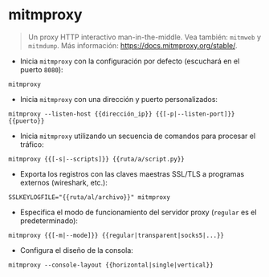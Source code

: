# mitmproxy

> Un proxy HTTP interactivo man-in-the-middle.
> Vea también: `mitmweb` y `mitmdump`.
> Más información: <https://docs.mitmproxy.org/stable/>.

- Inicia `mitmproxy` con la configuración por defecto (escuchará en el puerto `8080`):

`mitmproxy`

- Inicia `mitmproxy` con una dirección y puerto personalizados:

`mitmproxy --listen-host {{dirección_ip}} {{[-p|--listen-port]}} {{puerto}}`

- Inicia `mitmproxy` utilizando un secuencia de comandos para procesar el tráfico:

`mitmproxy {{[-s|--scripts]}} {{ruta/a/script.py}}`

- Exporta los registros con las claves maestras SSL/TLS a programas externos (wireshark, etc.):

`SSLKEYLOGFILE="{{ruta/al/archivo}}" mitmproxy`

- Especifica el modo de funcionamiento del servidor proxy (`regular` es el predeterminado):

`mitmproxy {{[-m|--mode]}} {{regular|transparent|socks5|...}}`

- Configura el diseño de la consola:

`mitmproxy --console-layout {{horizontal|single|vertical}}`
